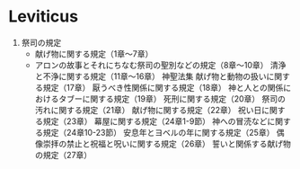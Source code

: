 # Leviticus

1. 祭司の規定
    - 献げ物に関する規定（1章～7章）
    - アロンの故事とそれにちなむ祭司の聖別などの規定（8章～10章）
清浄と不浄に関する規定（11章～16章）
神聖法集
献げ物と動物の扱いに関する規定（17章）
厭うべき性関係に関する規定（18章）
神と人との関係におけるタブーに関する規定（19章）
死刑に関する規定（20章）
祭司の汚れに関する規定（21章）
献げ物に関する規定（22章）
祝い日に関する規定（23章）
幕屋に関する規定（24章1-9節）
神への冒涜などに関する規定（24章10-23節）
安息年とヨベルの年に関する規定（25章）
偶像崇拝の禁止と祝福と呪いに関する規定（26章）
誓いと関係する献げ物の規定（27章）
